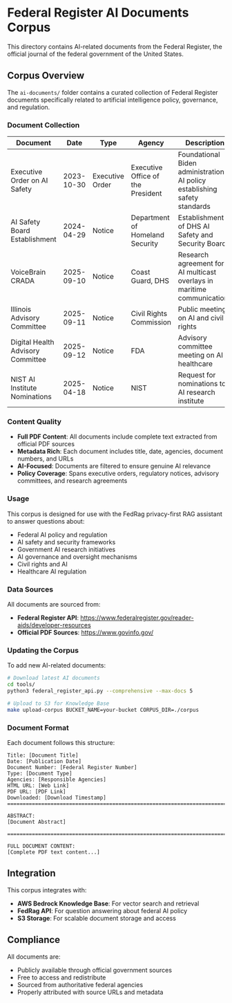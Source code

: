 # Federal Register AI Documents Corpus

This directory contains AI-related documents from the Federal Register, the official journal of the federal government of the United States.

## Corpus Overview

The `ai-documents/` folder contains a curated collection of Federal Register documents specifically related to artificial intelligence policy, governance, and regulation.

### Document Collection

| Document | Date | Type | Agency | Description |
|----------|------|------|--------|-------------|
| Executive Order on AI Safety | 2023-10-30 | Executive Order | Executive Office of the President | Foundational Biden administration AI policy establishing safety standards |
| AI Safety Board Establishment | 2024-04-29 | Notice | Department of Homeland Security | Establishment of DHS AI Safety and Security Board |
| VoiceBrain CRADA | 2025-09-10 | Notice | Coast Guard, DHS | Research agreement for AI multicast overlays in maritime communications |
| Illinois Advisory Committee | 2025-09-11 | Notice | Civil Rights Commission | Public meetings on AI and civil rights |
| Digital Health Advisory Committee | 2025-09-12 | Notice | FDA | Advisory committee meeting on AI in healthcare |
| NIST AI Institute Nominations | 2025-04-18 | Notice | NIST | Request for nominations to AI research institute |

### Content Quality

- **Full PDF Content**: All documents include complete text extracted from official PDF sources
- **Metadata Rich**: Each document includes title, date, agencies, document numbers, and URLs
- **AI-Focused**: Documents are filtered to ensure genuine AI relevance
- **Policy Coverage**: Spans executive orders, regulatory notices, advisory committees, and research agreements

### Usage

This corpus is designed for use with the FedRag privacy-first RAG assistant to answer questions about:
- Federal AI policy and regulation
- AI safety and security frameworks
- Government AI research initiatives
- AI governance and oversight mechanisms
- Civil rights and AI
- Healthcare AI regulation

### Data Sources

All documents are sourced from:
- **Federal Register API**: https://www.federalregister.gov/reader-aids/developer-resources
- **Official PDF Sources**: https://www.govinfo.gov/

### Updating the Corpus

To add new AI-related documents:

```bash
# Download latest AI documents
cd tools/
python3 federal_register_api.py --comprehensive --max-docs 5

# Upload to S3 for Knowledge Base
make upload-corpus BUCKET_NAME=your-bucket CORPUS_DIR=./corpus
```

### Document Format

Each document follows this structure:
```
Title: [Document Title]
Date: [Publication Date]
Document Number: [Federal Register Number]
Type: [Document Type]
Agencies: [Responsible Agencies]
HTML URL: [Web Link]
PDF URL: [PDF Link]
Downloaded: [Download Timestamp]
================================================================================

ABSTRACT:
[Document Abstract]

================================================================================

FULL DOCUMENT CONTENT:
[Complete PDF text content...]
```

## Integration

This corpus integrates with:
- **AWS Bedrock Knowledge Base**: For vector search and retrieval
- **FedRag API**: For question answering about federal AI policy
- **S3 Storage**: For scalable document storage and access

## Compliance

All documents are:
- Publicly available through official government sources
- Free to access and redistribute
- Sourced from authoritative federal agencies
- Properly attributed with source URLs and metadata